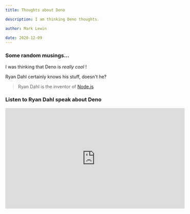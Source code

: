 ```yaml
---
title: Thoughts about Deno

description: I am thinking Deno thoughts.

author: Mark Lewin

date: 2020-12-09
---
```


### Some random musings...

I was thinking that Deno is _really cool_ !

Ryan Dahl certainly knows his stuff, doesn't he?

> Ryan Dahl is the inventor of [Node.js](https://nodejs.org)

### Listen to Ryan Dahl speak about Deno

<iframe width="560" height="315" src="https://www.youtube.com/embed/M3BM9TB-8yA" frameborder="0" allow="accelerometer; autoplay; clipboard-write; encrypted-media; gyroscope; picture-in-picture" allowfullscreen></iframe>
